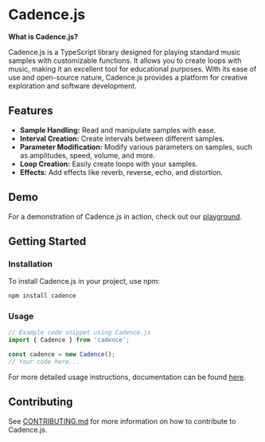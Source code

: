 # Cadence.js

**What is Cadence.js?**

Cadence.js is a TypeScript library designed for playing standard music samples with customizable functions. It allows you to create loops with music, making it an excellent tool for educational purposes. With its ease of use and open-source nature, Cadence.js provides a platform for creative exploration and software development.

## Features

- **Sample Handling:** Read and manipulate samples with ease.
- **Interval Creation:** Create intervals between different samples.
- **Parameter Modification:** Modify various parameters on samples, such as amplitudes, speed, volume, and more.
- **Loop Creation:** Easily create loops with your samples.
- **Effects:** Add effects like reverb, reverse, echo, and distortion.

## Demo

For a demonstration of Cadence.js in action, check out our [playground](https://timothee-durand.github.io/cadence/).

## Getting Started

### Installation

To install Cadence.js in your project, use npm:

```bash
npm install cadence
```

### Usage

```typescript
// Example code snippet using Cadence.js
import { Cadence } from 'cadence';

const cadence = new Cadence();
// Your code here...
```

For more detailed usage instructions, documentation can be found [here](link-to-documentation).

## Contributing

See [CONTRIBUTING.md](link-to-contributing) for more information on how to contribute to Cadence.js.
